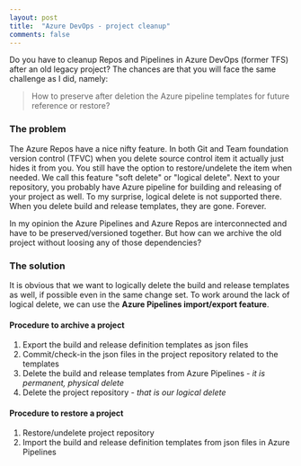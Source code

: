 ```yaml
---
layout: post
title:  "Azure DevOps - project cleanup"
comments: false
---
```


Do you have to cleanup Repos and Pipelines in Azure DevOps (former TFS) after an old legacy project? The chances are that you will face the same challenge as I did, namely:

> How to preserve after deletion the Azure pipeline templates for future reference or restore?

### The problem

The Azure Repos have a nice nifty feature. In both Git and Team foundation version control (TFVC) when you delete source control item it actually just hides it from you. You still have the option to restore/undelete the item when needed. We call this feature "soft delete" or "logical delete". Next to your repository, you probably have Azure pipeline for building and releasing of your project as well. To my surprise, logical delete is not supported there. When you delete build and release templates, they are gone. Forever.

In my opinion the Azure Pipelines and Azure Repos are interconnected and have to be preserved/versioned together. But how can we archive the old project without loosing any of those dependencies? 

### The solution

It is obvious that we want to logically delete the build and release templates as well, if possible even in the same change set. To work around the lack of logical delete, we can use the **Azure Pipelines import/export feature**.


#### Procedure to archive a project
1.	Export the build and release definition templates as json files
2.	Commit/check-in the json files in the project repository related to the templates
3.	Delete the build and release templates from Azure Pipelines - *it is permanent, physical delete*
4.	Delete the project repository - *that is our logical delete*

#### Procedure to restore a project
1.	Restore/undelete project repository
2.	Import the build and release definition templates from json files in Azure Pipelines